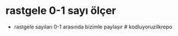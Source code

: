 # rastgele 0-1 sayı ölçer 
- rastgele sayıları 0-1 arasında bizimle paylaşır 
#   k o d l u y o r u z i l k r e p o 
 
 
